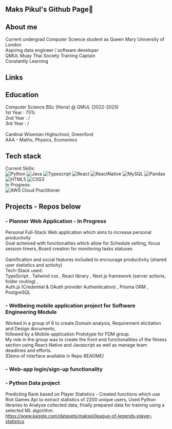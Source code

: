 ## Maks Pikul's Github Page👋

## About me
Current undergrad Computer Science student as Queen Mary University of London <br>
Aspiring data engineer / software developer <br>
QMUL Muay Thai Society Training Captain <br>
Constantly Learning <br>

## Links

## Education
Computer Science BSc (Hons) @ QMUL (2022-2025) <br>
1st Year : 75%<br>
2nd Year : /<br>
3rd Year : /<br>
<br>
Cardinal Wiseman Highschool, Greenford<br>
AAA - Maths, Physics, Economics

## Tech stack
Current Skills:<br>
![Python](https://img.shields.io/badge/Python-3776AB?style=for-the-badge&logo=python&logoColor=white)
![Java](https://img.shields.io/badge/Java-ED8B00?style=for-the-badge&logo=openjdk&logoColor=white)
![Typescript](https://img.shields.io/badge/TypeScript-007ACC?style=for-the-badge&logo=typescript&logoColor=white)
![React](https://img.shields.io/badge/React-20232A?style=for-the-badge&logo=react&logoColor=61DAFB)
![ReactNative](https://img.shields.io/badge/React_Native-20232A?style=for-the-badge&logo=react&logoColor=61DAFB)
![MySQL](https://img.shields.io/badge/MySQL-00000F?style=for-the-badge&logo=mysql&logoColor=white)
![Pandas](https://img.shields.io/badge/pandas-%23150458.svg?style=for-the-badge&logo=pandas&logoColor=white)
![HTML5](https://img.shields.io/badge/html5-%23E34F26.svg?style=for-the-badge&logo=html5&logoColor=white)
![CSS3](https://img.shields.io/badge/css3-%231572B6.svg?style=for-the-badge&logo=css3&logoColor=white)
<br>
In Progress:<br> ![AWS Cloud Practitioner](https://img.shields.io/badge/Amazon_AWS-232F3E?style=for-the-badge&logo=amazon-aws&logoColor=white)

## Projects - Repos below
### - Planner Web Application - In Progress
  Personal Full-Stack Web application which aims to increase personal productivity<br>
  Goal acheived with functionalites which allow for Schedule setting, focus session timers, Board creation for monitoring tasks statuses<br><br>
  Gamification and social features included to encourage productivity (shared user statistics and activity)<br>
  Tech-Stack used: <br>
  TypeScript , Tailwind css , React library , Next.js framework (server actions, folder routing) ,<br>
  Auth.js (Credential & OAuth provider Authentication) , Prisma ORM , PostgreSQL
  
  
### - Wellbeing mobile application project for Software Engineering Module<br>
  Worked in a group of 6 to create Domain analysis, Requirement elicitation and Design documents, <br>followed by a Mobile-application Prototype for FDM group.<br>
  My role in the group was to create the front end functionalities of the fitness section using React-Native and Javascript as well as manage team deadlines and efforts.<br>
  (Demo of interface available in Repo README)
  
### - Web-app login/sign-up functionality 
  
  
### - Python Data project <br>
Predicting Rank based on Player Statistics - Created functions which use Riot Games Api to extract statistics of 2200 unique users, Used Python libraries to Analyze collected data, finally prepared data for training using a selected ML algorithm.<br> https://www.kaggle.com/datasets/makspl/league-of-legends-player-statistics

<!--
**MaksPikul/MaksPikul** is a ✨ _special_ ✨ repository because its `README.md` (this file) appears on your GitHub profile.

For project tab, write down
What it is and what can it do,
why i made it ,
How it was made,
What i learnt



Here are some ideas to get you started:

- 🔭 I’m currently working on ...
- 🌱 I’m currently learning ...
- 👯 I’m looking to collaborate on ...
- 🤔 I’m looking for help with ...
- 💬 Ask me about ...
- 📫 How to reach me: ...
- 😄 Pronouns: ...
- ⚡ Fun fact: ...
-->
